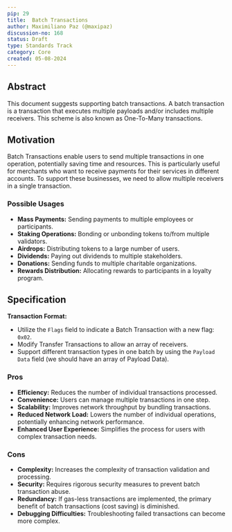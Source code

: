 ```yaml
---
pip: 29
title:  Batch Transactions
author: Maximiliano Paz (@maxipaz)
discussion-no: 168
status: Draft
type: Standards Track
category: Core
created: 05-08-2024
---
```


## Abstract

This document suggests supporting batch transactions. A batch transaction is a transaction that executes multiple
payloads and/or includes multiple receivers. This scheme is also known as One-To-Many transactions.

## Motivation

Batch Transactions enable users to send multiple transactions in one operation, potentially saving time and resources.
This is particularly useful for merchants who want to receive payments for their services in different accounts.
To support these businesses, we need to allow multiple receivers in a single transaction.

### Possible Usages

- **Mass Payments:** Sending payments to multiple employees or participants.
- **Staking Operations:** Bonding or unbonding tokens to/from multiple validators.
- **Airdrops:** Distributing tokens to a large number of users.
- **Dividends:** Paying out dividends to multiple stakeholders.
- **Donations:** Sending funds to multiple charitable organizations.
- **Rewards Distribution:** Allocating rewards to participants in a loyalty program.

## Specification

**Transaction Format:**

- Utilize the `Flags` field to indicate a Batch Transaction with a new flag: `0x02`.
- Modify Transfer Transactions to allow an array of receivers.
- Support different transaction types in one batch by using the `Payload Data` field
  (we should have an array of Payload Data).

### Pros

- **Efficiency:** Reduces the number of individual transactions processed.
- **Convenience:** Users can manage multiple transactions in one step.
- **Scalability:** Improves network throughput by bundling transactions.
- **Reduced Network Load:** Lowers the number of individual operations, potentially enhancing network performance.
- **Enhanced User Experience:** Simplifies the process for users with complex transaction needs.

### Cons

- **Complexity:** Increases the complexity of transaction validation and processing.
- **Security:** Requires rigorous security measures to prevent batch transaction abuse.
- **Redundancy:** If gas-less transactions are implemented, the primary benefit of batch transactions (cost saving) is diminished.
- **Debugging Difficulties:** Troubleshooting failed transactions can become more complex.
